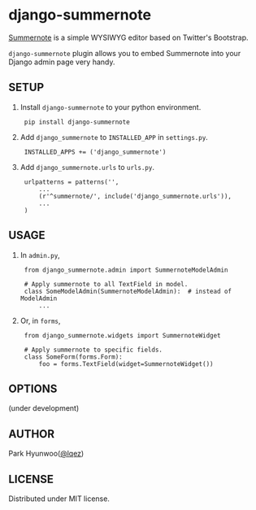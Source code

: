 django-summernote
=================

[Summernote](https://github.com/HackerWins/summernote) is a simple WYSIWYG editor based on Twitter's Bootstrap.

`django-summernote` plugin allows you to embed Summernote into your Django admin page very handy.


SETUP
-----

1. Install `django-summernote` to your python environment.

        pip install django-summernote

2. Add `django_summernote` to `INSTALLED_APP` in `settings.py`.

        INSTALLED_APPS += ('django_summernote')

3. Add `django_summernote.urls` to `urls.py`.

        urlpatterns = patterns('',
            ...
            (r'^summernote/', include('django_summernote.urls')),
            ...
        )

USAGE
-----

1. In `admin.py`,

        from django_summernote.admin import SummernoteModelAdmin

        # Apply summernote to all TextField in model.
        class SomeModelAdmin(SummernoteModelAdmin):  # instead of ModelAdmin
            ...

2. Or, in `forms`,

        from django_summernote.widgets import SummernoteWidget

        # Apply summernote to specific fields.
        class SomeForm(forms.Form):
            foo = forms.TextField(widget=SummernoteWidget())


OPTIONS
-------

(under development)


AUTHOR
------

Park Hyunwoo([@lqez](https://twitter.com/lqez))


LICENSE
-------

Distributed under MIT license.

